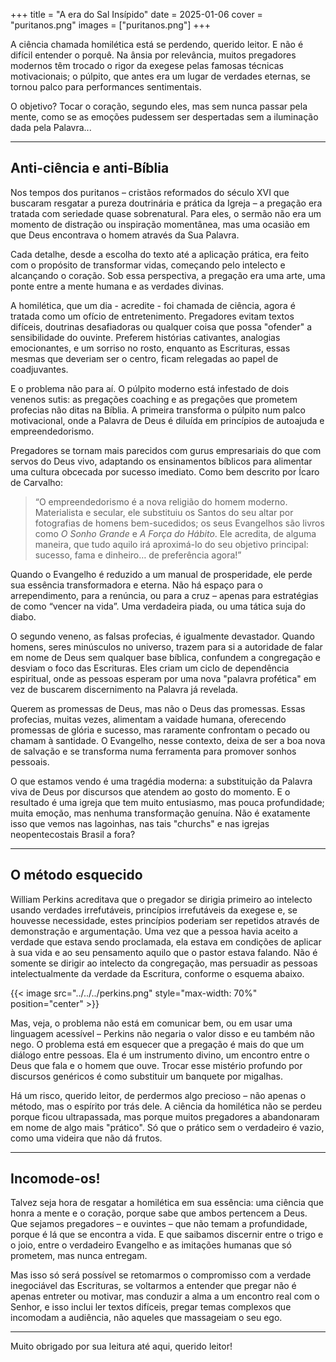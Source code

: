 +++
title = "A era do Sal Insípido"
date = 2025-01-06
cover = "puritanos.png"
images = ["puritanos.png"]
+++

A ciência chamada homilética está se perdendo, querido leitor. E não é difícil entender o porquê. Na ânsia por relevância, muitos pregadores modernos têm trocado o rigor da exegese pelas famosas técnicas motivacionais; o púlpito, que antes era um lugar de verdades eternas, se tornou palco para performances sentimentais. 

O objetivo? Tocar o coração, segundo eles, mas sem nunca passar pela mente, como se as emoções pudessem ser despertadas sem a iluminação dada pela Palavra... 

---
## Anti-ciência e anti-Bíblia

Nos tempos dos puritanos – cristãos reformados do século XVI que buscaram resgatar a pureza doutrinária e prática da Igreja – a pregação era tratada com seriedade quase sobrenatural. Para eles, o sermão não era um momento de distração ou inspiração momentânea, mas uma ocasião em que Deus encontrava o homem através da Sua Palavra. 

Cada detalhe, desde a escolha do texto até a aplicação prática, era feito com o propósito de transformar vidas, começando pelo intelecto e alcançando o coração. Sob essa perspectiva, a pregação era uma arte, uma ponte entre a mente humana e as verdades divinas.

A homilética, que um dia - acredite - foi chamada de ciência, agora é tratada como um ofício de entretenimento. Pregadores evitam textos difíceis, doutrinas desafiadoras ou qualquer coisa que possa "ofender" a sensibilidade do ouvinte. Preferem histórias cativantes, analogias emocionantes, e um sorriso no rosto, enquanto as Escrituras, essas mesmas que deveriam ser o centro, ficam relegadas ao papel de coadjuvantes.

E o problema não para aí. O púlpito moderno está infestado de dois venenos sutis: as pregações coaching e as pregações que prometem profecias não ditas na Bíblia. A primeira transforma o púlpito num palco motivacional, onde a Palavra de Deus é diluída em princípios de autoajuda e empreendedorismo. 

Pregadores se tornam mais parecidos com gurus empresariais do que com servos do Deus vivo, adaptando os ensinamentos bíblicos para alimentar uma cultura obcecada por sucesso imediato. Como bem descrito por Ícaro de Carvalho:  
 
> “O empreendedorismo é a nova religião do homem moderno. Materialista e secular, ele substituiu os Santos do seu altar por fotografias de homens bem-sucedidos; os seus Evangelhos são livros como *O Sonho Grande* e *A Força do Hábito*. Ele acredita, de alguma maneira, que tudo aquilo irá aproximá-lo do seu objetivo principal: sucesso, fama e dinheiro… de preferência agora!”

Quando o Evangelho é reduzido a um manual de prosperidade, ele perde sua essência transformadora e eterna. Não há espaço para o arrependimento, para a renúncia, ou para a cruz – apenas para estratégias de como “vencer na vida”. Uma verdadeira piada, ou uma tática suja do diabo. 

O segundo veneno, as falsas profecias, é igualmente devastador. Quando homens, seres minúsculos no universo, trazem para si a autoridade de falar em nome de Deus sem qualquer base bíblica, confundem a congregação e desviam o foco das Escrituras. Eles criam um ciclo de dependência espiritual, onde as pessoas esperam por uma nova "palavra profética" em vez de buscarem discernimento na Palavra já revelada. 

Querem as promessas de Deus, mas não o Deus das promessas. Essas profecias, muitas vezes, alimentam a vaidade humana, oferecendo promessas de glória e sucesso, mas raramente confrontam o pecado ou chamam à santidade. O Evangelho, nesse contexto, deixa de ser a boa nova de salvação e se transforma numa ferramenta para promover sonhos pessoais.

O que estamos vendo é uma tragédia moderna: a substituição da Palavra viva de Deus por discursos que atendem ao gosto do momento. E o resultado é uma igreja que tem muito entusiasmo, mas pouca profundidade; muita emoção, mas nenhuma transformação genuína. Não é exatamente isso que vemos nas lagoinhas, nas tais "churchs" e nas igrejas neopentecostais Brasil a fora? 

---
## O método esquecido

William Perkins acreditava que o pregador se dirigia primeiro ao intelecto usando verdades irrefutáveis, princípios irrefutáveis da exegese e, se houvesse necessidade, estes princípios poderiam ser repetidos através de demonstração e argumentação. Uma vez que a pessoa havia aceito a verdade que estava sendo proclamada, ela estava em condições de aplicar à sua vida e ao seu pensamento aquilo que o pastor estava falando. Não é somente se dirigir ao intelecto da congregação, mas persuadir as pessoas intelectualmente da verdade da Escritura, conforme o esquema abaixo.

{{< image src="../../../perkins.png" style="max-width: 70%" position="center" >}} 

Mas, veja, o problema não está em comunicar bem, ou em usar uma linguagem acessível – Perkins não negaria o valor disso e eu também não nego. O problema está em esquecer que a pregação é mais do que um diálogo entre pessoas. Ela é um instrumento divino, um encontro entre o Deus que fala e o homem que ouve. Trocar esse mistério profundo por discursos genéricos é como substituir um banquete por migalhas.

Há um risco, querido leitor, de perdermos algo precioso – não apenas o método, mas o espírito por trás dele. A ciência da homilética não se perdeu porque ficou ultrapassada, mas porque muitos pregadores a abandonaram em nome de algo mais "prático". Só que o prático sem o verdadeiro é vazio, como uma videira que não dá frutos.

---
## Incomode-os!

Talvez seja hora de resgatar a homilética em sua essência: uma ciência que honra a mente e o coração, porque sabe que ambos pertencem a Deus. Que sejamos pregadores – e ouvintes – que não temam a profundidade, porque é lá que se encontra a vida. E que saibamos discernir entre o trigo e o joio, entre o verdadeiro Evangelho e as imitações humanas que só prometem, mas nunca entregam.

Mas isso só será possível se retomarmos o compromisso com a verdade inegociável das Escrituras, se voltarmos a entender que pregar não é apenas entreter ou motivar, mas conduzir a alma a um encontro real com o Senhor, e isso inclui ler textos difíceis, pregar temas complexos que incomodam a audiência, não aqueles que massageiam o seu ego.

---

Muito obrigado por sua leitura até aqui, querido leitor!
